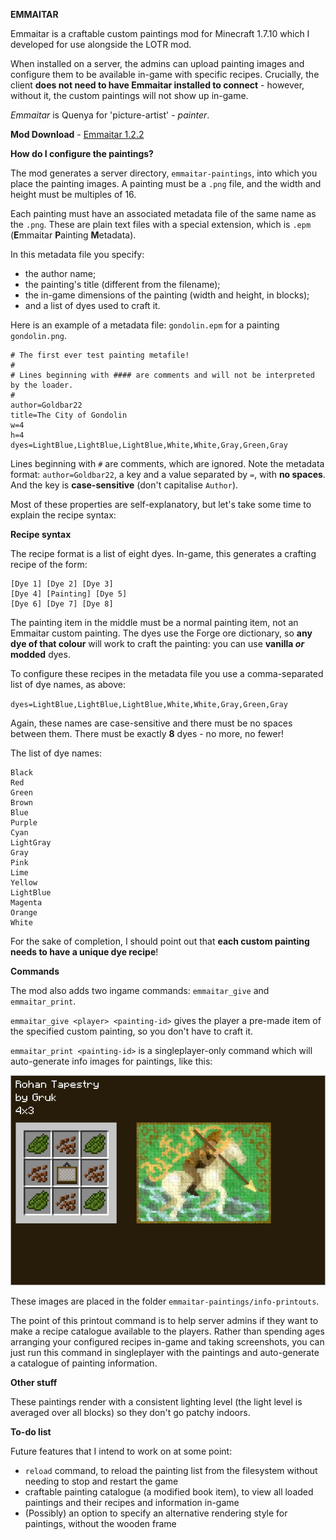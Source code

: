 **EMMAITAR**

Emmaitar is a craftable custom paintings mod for Minecraft 1.7.10 which I developed for use alongside the LOTR mod.

When installed on a server, the admins can upload painting images and configure them to be available in-game with specific recipes. Crucially, the client **does not need to have Emmaitar installed to connect** - however, without it, the custom paintings will not show up in-game.

*Emmaitar* is Quenya for 'picture-artist' - *painter*.

**Mod Download** - [Emmaitar 1.2.2](https://github.com/TheChildWalrus/Emmaitar/raw/master/Emmaitar-1.2.2.jar)


**How do I configure the paintings?**

The mod generates a server directory, `emmaitar-paintings`, into which you place the painting images. A painting must be a `.png` file, and the width and height must be multiples of 16.

Each painting must have an associated metadata file of the same name as the `.png`. These are plain text files with a special extension, which is `.epm` (**E**mmaitar **P**ainting **M**etadata).

In this metadata file you specify:
- the author name;
- the painting's title (different from the filename);
- the in-game dimensions of the painting (width and height, in blocks);
- and a list of dyes used to craft it.

Here is an example of a metadata file: `gondolin.epm` for a painting `gondolin.png`.

```
# The first ever test painting metafile!
#
# Lines beginning with #### are comments and will not be interpreted by the loader.
#
author=Goldbar22
title=The City of Gondolin
w=4
h=4
dyes=LightBlue,LightBlue,LightBlue,White,White,Gray,Green,Gray
```

Lines beginning with `#` are comments, which are ignored. Note the metadata format: `author=Goldbar22`, a key and a value separated by `=`, with **no spaces**. And the key is **case-sensitive** (don't capitalise `Author`).

Most of these properties are self-explanatory, but let's take some time to explain the recipe syntax:


**Recipe syntax**

The recipe format is a list of eight dyes. In-game, this generates a crafting recipe of the form:

```
[Dye 1] [Dye 2] [Dye 3]
[Dye 4] [Painting] [Dye 5]
[Dye 6] [Dye 7] [Dye 8]
```

The painting item in the middle must be a normal painting item, not an Emmaitar custom painting. The dyes use the Forge ore dictionary, so **any dye of that colour** will work to craft the painting: you can use **vanilla *or* modded** dyes.

To configure these recipes in the metadata file you use a comma-separated list of dye names, as above:

`dyes=LightBlue,LightBlue,LightBlue,White,White,Gray,Green,Gray`

Again, these names are case-sensitive and there must be no spaces between them. There must be exactly **8** dyes - no more, no fewer!

The list of dye names:
```
Black
Red
Green
Brown
Blue
Purple
Cyan
LightGray
Gray
Pink
Lime
Yellow
LightBlue
Magenta
Orange
White
```

For the sake of completion, I should point out that **each custom painting needs to have a unique dye recipe**!


**Commands**

The mod also adds two ingame commands: `emmaitar_give` and `emmaitar_print`.

`emmaitar_give <player> <painting-id>` gives the player a pre-made item of the specified custom painting, so you don't have to craft it.

`emmaitar_print <painting-id>` is a singleplayer-only command which will auto-generate info images for paintings, like this:

![alt text](https://github.com/TheChildWalrus/Emmaitar/blob/master/example_info_printout.png "Info printout for a Rohan Tapestry")

These images are placed in the folder `emmaitar-paintings/info-printouts`.

The point of this printout command is to help server admins if they want to make a recipe catalogue available to the players. Rather than spending ages arranging your configured recipes in-game and taking screenshots, you can just run this command in singleplayer with the paintings and auto-generate a catalogue of painting information.

**Other stuff**

These paintings render with a consistent lighting level (the light level is averaged over all blocks) so they don't go patchy indoors.

**To-do list**

Future features that I intend to work on at some point:
- `reload` command, to reload the painting list from the filesystem without needing to stop and restart the game
- craftable painting catalogue (a modified book item), to view all loaded paintings and their recipes and information in-game
- (Possibly) an option to specify an alternative rendering style for paintings, without the wooden frame
